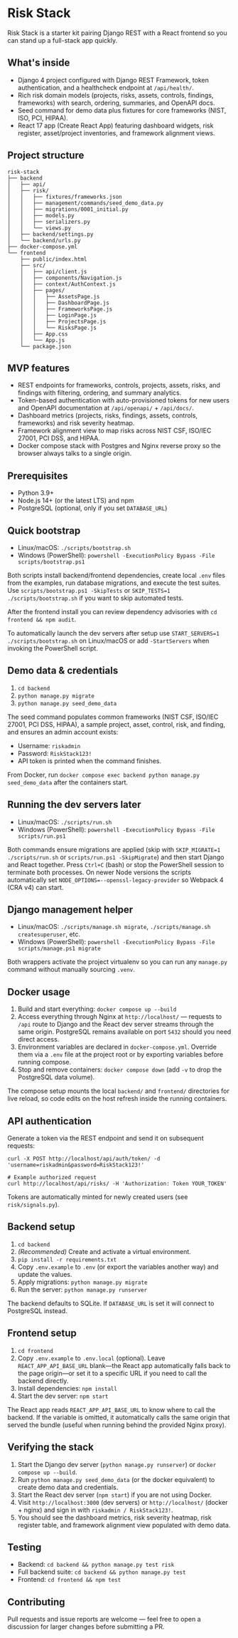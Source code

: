# Risk Stack

Risk Stack is a starter kit pairing Django REST with a React frontend so you can stand up a full-stack app quickly.

## What's inside
- Django 4 project configured with Django REST Framework, token authentication, and a healthcheck endpoint at `/api/health/`.
- Rich risk domain models (projects, risks, assets, controls, findings, frameworks) with search, ordering, summaries, and OpenAPI docs.
- Seed command for demo data plus fixtures for core frameworks (NIST, ISO, PCI, HIPAA).
- React 17 app (Create React App) featuring dashboard widgets, risk register, asset/project inventories, and framework alignment views.

## Project structure

```
risk-stack
├── backend
│   ├── api/
│   ├── risk/
│   │   ├── fixtures/frameworks.json
│   │   ├── management/commands/seed_demo_data.py
│   │   ├── migrations/0001_initial.py
│   │   ├── models.py
│   │   ├── serializers.py
│   │   └── views.py
│   ├── backend/settings.py
│   └── backend/urls.py
├── docker-compose.yml
└── frontend
    ├── public/index.html
    ├── src/
    │   ├── api/client.js
    │   ├── components/Navigation.js
    │   ├── context/AuthContext.js
    │   ├── pages/
    │   │   ├── AssetsPage.js
    │   │   ├── DashboardPage.js
    │   │   ├── FrameworksPage.js
    │   │   ├── LoginPage.js
    │   │   ├── ProjectsPage.js
    │   │   └── RisksPage.js
    │   ├── App.css
    │   └── App.js
    └── package.json
```

## MVP features
- REST endpoints for frameworks, controls, projects, assets, risks, and findings with filtering, ordering, and summary analytics.
- Token-based authentication with auto-provisioned tokens for new users and OpenAPI documentation at `/api/openapi/` + `/api/docs/`.
- Dashboard metrics (projects, risks, findings, assets, controls, frameworks) and risk severity heatmap.
- Framework alignment view to map risks across NIST CSF, ISO/IEC 27001, PCI DSS, and HIPAA.
- Docker compose stack with Postgres and Nginx reverse proxy so the browser always talks to a single origin.

## Prerequisites
- Python 3.9+
- Node.js 14+ (or the latest LTS) and npm
- PostgreSQL (optional, only if you set `DATABASE_URL`)

## Quick bootstrap
- Linux/macOS: `./scripts/bootstrap.sh`
- Windows (PowerShell): `powershell -ExecutionPolicy Bypass -File scripts/bootstrap.ps1`

Both scripts install backend/frontend dependencies, create local `.env` files from the examples, run database migrations, and execute the test suites. Use `scripts/bootstrap.ps1 -SkipTests` or `SKIP_TESTS=1 ./scripts/bootstrap.sh` if you want to skip automated tests.

After the frontend install you can review dependency advisories with `cd frontend && npm audit`.

To automatically launch the dev servers after setup use `START_SERVERS=1 ./scripts/bootstrap.sh` on Linux/macOS or add `-StartServers` when invoking the PowerShell script.

## Demo data & credentials
1. `cd backend`
2. `python manage.py migrate`
3. `python manage.py seed_demo_data`

The seed command populates common frameworks (NIST CSF, ISO/IEC 27001, PCI DSS, HIPAA), a sample project, asset, control, risk, and finding, and ensures an admin account exists:

- Username: `riskadmin`
- Password: `RiskStack123!`
- API token is printed when the command finishes.

From Docker, run `docker compose exec backend python manage.py seed_demo_data` after the containers start.

## Running the dev servers later
- Linux/macOS: `./scripts/run.sh`
- Windows (PowerShell): `powershell -ExecutionPolicy Bypass -File scripts/run.ps1`

Both commands ensure migrations are applied (skip with `SKIP_MIGRATE=1 ./scripts/run.sh` or `scripts/run.ps1 -SkipMigrate`) and then start Django and React together. Press `Ctrl+C` (bash) or stop the PowerShell session to terminate both processes. On newer Node versions the scripts automatically set `NODE_OPTIONS=--openssl-legacy-provider` so Webpack 4 (CRA v4) can start.

## Django management helper
- Linux/macOS: `./scripts/manage.sh migrate`, `./scripts/manage.sh createsuperuser`, etc.
- Windows (PowerShell): `powershell -ExecutionPolicy Bypass -File scripts/manage.ps1 migrate`

Both wrappers activate the project virtualenv so you can run any `manage.py` command without manually sourcing `.venv`.

## Docker usage
1. Build and start everything: `docker compose up --build`
2. Access everything through Nginx at `http://localhost/` — requests to `/api` route to Django and the React dev server streams through the same origin. PostgreSQL remains available on port `5432` should you need direct access.
3. Environment variables are declared in `docker-compose.yml`. Override them via a `.env` file at the project root or by exporting variables before running compose.
4. Stop and remove containers: `docker compose down` (add `-v` to drop the PostgreSQL data volume).

The compose setup mounts the local `backend/` and `frontend/` directories for live reload, so code edits on the host refresh inside the running containers.

## API authentication
Generate a token via the REST endpoint and send it on subsequent requests:

```
curl -X POST http://localhost/api/auth/token/ -d 'username=riskadmin&password=RiskStack123!'

# Example authorized request
curl http://localhost/api/risks/ -H 'Authorization: Token YOUR_TOKEN'
```

Tokens are automatically minted for newly created users (see `risk/signals.py`).

## Backend setup
1. `cd backend`
2. *(Recommended)* Create and activate a virtual environment.
3. `pip install -r requirements.txt`
4. Copy `.env.example` to `.env` (or export the variables another way) and update the values.
5. Apply migrations: `python manage.py migrate`
6. Run the server: `python manage.py runserver`

The backend defaults to SQLite. If `DATABASE_URL` is set it will connect to PostgreSQL instead.

## Frontend setup
1. `cd frontend`
2. Copy `.env.example` to `.env.local` (optional). Leave `REACT_APP_API_BASE_URL` blank—the React app automatically falls back to the page origin—or set it to a specific URL if you need to call the backend directly.
3. Install dependencies: `npm install`
4. Start the dev server: `npm start`

The React app reads `REACT_APP_API_BASE_URL` to know where to call the backend. If the variable is omitted, it automatically calls the same origin that served the bundle (useful when running behind the provided Nginx proxy).

## Verifying the stack
1. Start the Django dev server (`python manage.py runserver`) or `docker compose up --build`.
2. Run `python manage.py seed_demo_data` (or the docker equivalent) to create demo data and credentials.
3. Start the React dev server (`npm start`) if you are not using Docker.
4. Visit `http://localhost:3000` (dev servers) or `http://localhost/` (docker + nginx) and sign in with `riskadmin / RiskStack123!`.
5. You should see the dashboard metrics, risk severity heatmap, risk register table, and framework alignment view populated with demo data.

## Testing
- Backend: `cd backend && python manage.py test risk`
- Full backend suite: `cd backend && python manage.py test`
- Frontend: `cd frontend && npm test`

## Contributing
Pull requests and issue reports are welcome — feel free to open a discussion for larger changes before submitting a PR.
